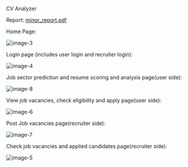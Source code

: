 CV Analyzer

Report: [minor_report.pdf](https://github.com/bigyapti/CV_Analyzer/files/13986210/minor_report.pdf)

Home Page:

![image-3](https://github.com/bigyapti/CV_Analyzer/assets/69586215/3dd8ef5d-c3ae-4d84-a3fd-6d79b9bc07e8)

Login page (includes user login and recruiter login):

![image-4](https://github.com/bigyapti/CV_Analyzer/assets/69586215/2a7ddcee-ba00-4438-bf4f-e1933301284f)

Job sector prediction and resume scoring and analysis page(user side):

![image-8](https://github.com/bigyapti/CV_Analyzer/assets/69586215/9e74018d-8a4b-4aa1-b662-49f1a5d47278)

View job vacancies, check eligibility and apply page(user side):

![image-6](https://github.com/bigyapti/CV_Analyzer/assets/69586215/1172b85a-b6c9-45e4-a7bb-32d221238f22)

Post Job vacancies page(recruiter side):

![image-7](https://github.com/bigyapti/CV_Analyzer/assets/69586215/3a729ac7-42cb-4c10-872d-baeb42b2a403)

Check job vacancies and applied candidates page(recruiter side):

![image-5](https://github.com/bigyapti/CV_Analyzer/assets/69586215/b00fc8bf-e03b-4547-94ec-f7bb760e5956)





